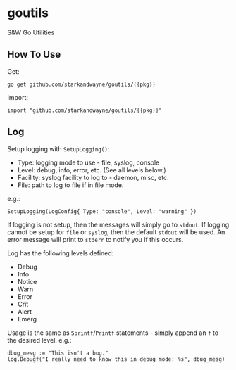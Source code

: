 # goutils
S&amp;W Go Utilities

## How To Use

Get:

```
go get github.com/starkandwayne/goutils/{{pkg}}
```

Import:

```
import "github.com/starkandwayne/goutils/{{pkg}}"
```

## Log

Setup logging with `SetupLogging()`:
 * Type: logging mode to use - file, syslog, console
 * Level: debug, info, error, etc. (See all levels below.)
 * Facility: syslog facility to log to - daemon, misc, etc.
 * File: path to log to file if in file mode.

e.g.:

```
SetupLogging(LogConfig{ Type: "console", Level: "warning" })
```

If logging is not setup, then the messages will simply go to `stdout`. If logging cannot be setup for `file` or `syslog`, then the default `stdout` will be used. An error message will print to `stderr` to notify you if this occurs.

Log has the following levels defined:

* Debug
* Info
* Notice
* Warn
* Error
* Crit
* Alert
* Emerg

Usage is the same as `Sprintf`/`Printf` statements - simply append an `f` to the desired level. e.g.:

```
dbug_mesg := "This isn't a bug."
log.Debugf("I really need to know this in debug mode: %s", dbug_mesg)
```
